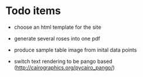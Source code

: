 # Todo items

* choose an html template for the site

* generate several roses into one pdf

* produce sample table image from inital data points


* switch text rendering to be pango based (http://cairographics.org/pycairo_pango/)
